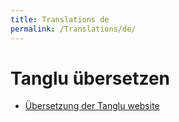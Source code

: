 ```yaml
---
title: Translations de
permalink: /Translations/de/
---
```


Tanglu übersetzen
=================

-   [Übersetzung der Tanglu website](//website "wikilink")
